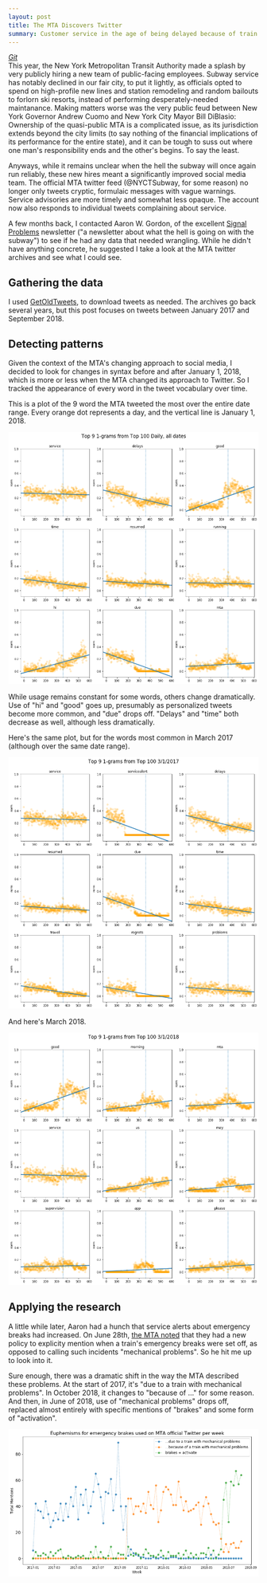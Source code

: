 ```yaml
---
layout: post
title: The MTA Discovers Twitter
summary: Customer service in the age of being delayed because of train traffic ahead of us.
---
```

 _[Git](https://github.com/afriedman412/mta_brakes)_   
This year, the New York Metropolitan Transit Authority made a splash by very publicly hiring a new team of public-facing employees. Subway service has notably declined in our fair city, to put it lightly, as officials opted to spend on high-profile new lines and station remodeling and random bailouts to forlorn ski resorts, instead of performing desperately-needed maintanance. Making matters worse was the very public feud between New York Governor Andrew Cuomo and New York City Mayor Bill DiBlasio: Ownership of the quasi-public MTA is a complicated issue, as its jurisdiction extends beyond the city limits (to say nothing of the financial implications of its performance for the entire state), and it can be tough to suss out where one man's responsibility ends and the other's begins. To say the least.

Anyways, while it remains unclear when the hell the subway will once again run reliably, these new hires meant a significantly improved social media team. The official MTA twitter feed (@NYCTSubway, for some reason) no longer only tweets cryptic, formulaic messages with vague warnings. Service advisories are more timely and somewhat less opaque. The account now also responds to individual tweets complaining about service.

A few months back, I contacted Aaron W. Gordon, of the excellent [Signal Problems](https://signalproblems.substack.com/welcome) newsletter ("a newsletter about what the hell is going on with the subway") to see if he had any data that needed wrangling. While he didn't have anything concrete, he suggested I take a look at the MTA twitter archives and see what I could see.

## Gathering the data
I used [GetOldTweets](https://github.com/Jefferson-Henrique/GetOldTweets-python), to download tweets as needed. The archives go back several years, but this post focuses on tweets between January 2017 and September 2018.

## Detecting patterns
Given the context of the MTA's changing approach to social media, I decided to look for changes in syntax before and after January 1, 2018, which is more or less when the MTA changed its approach to Twitter. So I tracked the appearance of every word in the tweet vocabulary over time.

This is a plot of the 9 word the MTA tweeted the most over the entire date range. Every orange dot represents a day, and the vertical line is January 1, 2018.

![all dates](../images/brakes/all_dates.png "all dates")

While usage remains constant for some words, others change dramatically. Use of "hi" and "good" goes up, presumably as personalized tweets become more common, and "due" drops off. "Delays" and "time" both decrease as well, although less dramatically.

Here's the same plot, but for the words most common in March 2017 (although over the same date range).

![march 1 2017](../images/brakes/3117.png "march 1 2017")

And here's March 2018.

![march 1 2018](../images/brakes/3118.png "march 1 2018")

## Applying the research
A little while later, Aaron had a hunch that service alerts about emergency breaks had increased. On June 28th, [the MTA noted](https://twitter.com/NYCTSubway/status/1012343209295536128) that they had a new policy to explicity mention when a train's emergency breaks were set off, as opposed to calling such incidents "mechanical problems". So he hit me up to look into it.

Sure enough, there was a dramatic shift in the way the MTA described these problems. At the start of 2017, it's "due to a train with mechanical problems". In October 2018, it changes to "because of ..." for some reason. And then, in June of 2018, use of "mechanical problems" drops off, replaced almost entirely with specific mentions of "brakes" and some form of "activation".

![brakes syntax](../images/brakes/brakes.png "brakes")